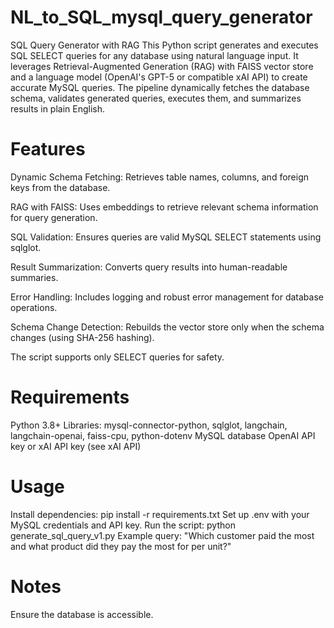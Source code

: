 # NL_to_SQL_mysql_query_generator

SQL Query Generator with RAG
This Python script generates and executes SQL SELECT queries for any database using natural language input. It leverages Retrieval-Augmented Generation (RAG) with FAISS vector store and a language model (OpenAI's GPT-5 or compatible xAI API) to create accurate MySQL queries. The pipeline dynamically fetches the database schema, validates generated queries, executes them, and summarizes results in plain English.

# Features

Dynamic Schema Fetching: Retrieves table names, columns, and foreign keys from the database.

RAG with FAISS: Uses embeddings to retrieve relevant schema information for query generation.

SQL Validation: Ensures queries are valid MySQL SELECT statements using sqlglot.

Result Summarization: Converts query results into human-readable summaries.

Error Handling: Includes logging and robust error management for database operations.

Schema Change Detection: Rebuilds the vector store only when the schema changes (using SHA-256 hashing).

The script supports only SELECT queries for safety.

# Requirements

Python 3.8+
Libraries: mysql-connector-python, sqlglot, langchain, langchain-openai, faiss-cpu, python-dotenv
MySQL database
OpenAI API key or xAI API key (see xAI API)

# Usage

Install dependencies: pip install -r requirements.txt
Set up .env with your MySQL credentials and API key.
Run the script: python generate_sql_query_v1.py
Example query: "Which customer paid the most and what product did they pay the most for per unit?"

# Notes

Ensure the database is accessible.



